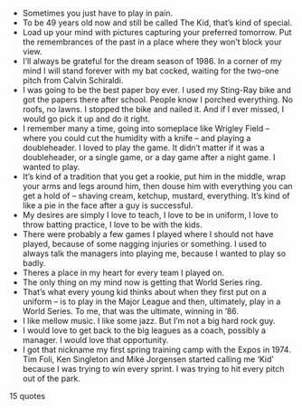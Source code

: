  - Sometimes you just have to play in pain.
 - To be 49 years old now and still be called The Kid, that’s kind of special.
 - Load up your mind with pictures capturing your preferred tomorrow. Put the remembrances of the past in a place where they won’t block your view.
 - I’ll always be grateful for the dream season of 1986. In a corner of my mind I will stand forever with my bat cocked, waiting for the two-one pitch from Calvin Schiraldi.
 - I was going to be the best paper boy ever. I used my Sting-Ray bike and got the papers there after school. People know I porched everything. No roofs, no lawns. I stopped the bike and nailed it. And if I ever missed, I would go pick it up and do it right.
 - I remember many a time, going into someplace like Wrigley Field – where you could cut the humidity with a knife – and playing a doubleheader. I loved to play the game. It didn’t matter if it was a doubleheader, or a single game, or a day game after a night game. I wanted to play.
 - It’s kind of a tradition that you get a rookie, put him in the middle, wrap your arms and legs around him, then douse him with everything you can get a hold of – shaving cream, ketchup, mustard, everything. It’s kind of like a pie in the face after a guy is successful.
 - My desires are simply I love to teach, I love to be in uniform, I love to throw batting practice, I love to be with the kids.
 - There were probably a few games I played where I should not have played, because of some nagging injuries or something. I used to always talk the managers into playing me, because I wanted to play so badly.
 - Theres a place in my heart for every team I played on.
 - The only thing on my mind now is getting that World Series ring.
 - That’s what every young kid thinks about when they first put on a uniform – is to play in the Major League and then, ultimately, play in a World Series. To me, that was the ultimate, winning in ’86.
 - I like mellow music. I like some jazz. But I’m not a big hard rock guy.
 - I would love to get back to the big leagues as a coach, possibly a manager. I would love that opportunity.
 - I got that nickname my first spring training camp with the Expos in 1974. Tim Foli, Ken Singleton and Mike Jorgensen started calling me ‘Kid’ because I was trying to win every sprint. I was trying to hit every pitch out of the park.

15 quotes